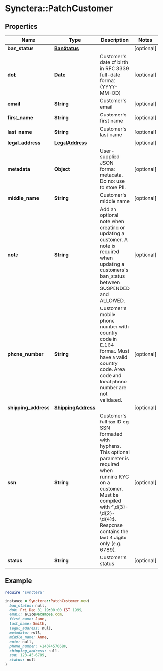 # Synctera::PatchCustomer

## Properties

| Name | Type | Description | Notes |
| ---- | ---- | ----------- | ----- |
| **ban_status** | [**BanStatus**](BanStatus.md) |  | [optional] |
| **dob** | **Date** | Customer&#39;s date of birth in RFC 3339 full-date format (YYYY-MM-DD) | [optional] |
| **email** | **String** | Customer&#39;s email | [optional] |
| **first_name** | **String** | Customer&#39;s first name | [optional] |
| **last_name** | **String** | Customer&#39;s last name | [optional] |
| **legal_address** | [**LegalAddress**](LegalAddress.md) |  | [optional] |
| **metadata** | **Object** | User-supplied JSON format metadata. Do not use to store PII. | [optional] |
| **middle_name** | **String** | Customer&#39;s middle name | [optional] |
| **note** | **String** | Add an optional note when creating or updating a customer. A note is required when updating a customers&#39;s ban_status between SUSPENDED and ALLOWED. | [optional] |
| **phone_number** | **String** | Customer&#39;s mobile phone number with country code in E.164 format. Must have a valid country code. Area code and local phone number are not validated. | [optional] |
| **shipping_address** | [**ShippingAddress**](ShippingAddress.md) |  | [optional] |
| **ssn** | **String** | Customer&#39;s full tax ID eg SSN formatted with hyphens. This optional parameter is required when running KYC on a customer. Must be compiled with ^\\d{3}-\\d{2}-\\d{4}$. Response contains the last 4 digits only (e.g. 6789). | [optional] |
| **status** | **String** | Customer&#39;s status | [optional] |

## Example

```ruby
require 'synctera'

instance = Synctera::PatchCustomer.new(
  ban_status: null,
  dob: Fri Dec 31 19:00:00 EST 1999,
  email: alice@example.com,
  first_name: Jane,
  last_name: Smith,
  legal_address: null,
  metadata: null,
  middle_name: Anne,
  note: null,
  phone_number: +14374570680,
  shipping_address: null,
  ssn: 123-45-6789,
  status: null
)
```

